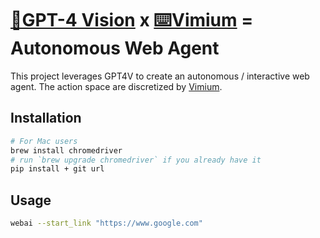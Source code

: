 # [🧠GPT-4 Vision](https://openai.com/research/gpt-4v-system-card) x [⌨️Vimium](https://github.com/philc/vimium) = Autonomous Web Agent

This project leverages GPT4V to create an autonomous / interactive web agent. The action space are discretized by [Vimium](https://github.com/philc/vimium).

## Installation
```bash
# For Mac users
brew install chromedriver  
# run `brew upgrade chromedriver` if you already have it
pip install + git url
```

## Usage
```bash
webai --start_link "https://www.google.com"
```
